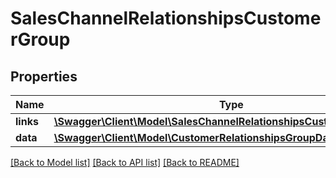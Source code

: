# SalesChannelRelationshipsCustomerGroup

## Properties
Name | Type | Description | Notes
------------ | ------------- | ------------- | -------------
**links** | [**\Swagger\Client\Model\SalesChannelRelationshipsCustomerGroupLinks**](SalesChannelRelationshipsCustomerGroupLinks.md) |  | [optional] 
**data** | [**\Swagger\Client\Model\CustomerRelationshipsGroupData**](CustomerRelationshipsGroupData.md) |  | [optional] 

[[Back to Model list]](../../README.md#documentation-for-models) [[Back to API list]](../../README.md#documentation-for-api-endpoints) [[Back to README]](../../README.md)

